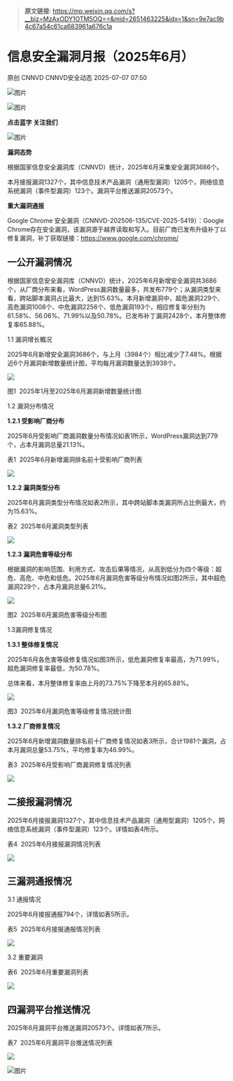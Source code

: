 > **原文链接**: https://mp.weixin.qq.com/s?__biz=MzAxODY1OTM5OQ==&mid=2651463225&idx=1&sn=9e7ac9b4c67a54c61ca683961a676c1a

#  信息安全漏洞月报（2025年6月）  
原创 CNNVD  CNNVD安全动态   2025-07-07 07:50  
  
![图片](https://mmbiz.qpic.cn/mmbiz_gif/g1thw9GoocfpeKv1eicF4icEx1vUX4LQ1JjlMnGl5z2XiaAQGZdFulYs0vsE3icB8RUiawPqDSb5lvm8G0drb7iaw7sQ/640?wx_fmt=gif&from=appmsg "")  
  
![图片](https://mmbiz.qpic.cn/mmbiz_gif/g1thw9GoocfpeKv1eicF4icEx1vUX4LQ1Js3VkKswpUtkoDWibZ1YQl1lIdcctfqePCcSPEdc38SnhJGdqGJUFx9w/640?wx_fmt=gif&from=appmsg "")  
  
**点击蓝字 关注我们**  
  
![图片](https://mmbiz.qpic.cn/mmbiz_gif/g1thw9GoocfpeKv1eicF4icEx1vUX4LQ1Js3VkKswpUtkoDWibZ1YQl1lIdcctfqePCcSPEdc38SnhJGdqGJUFx9w/640?wx_fmt=gif&from=appmsg "")  
  
  
**漏洞态势**  
  
根据国家信息安全漏洞库（CNNVD）统计，2025年6月采集安全漏洞3686个。  
  
本月接报漏洞1327个，其中信息技术产品漏洞（通用型漏洞）1205个，网络信息系统漏洞（事件型漏洞）123个。漏洞平台推送漏洞20573个。  
  
**重大漏洞通报**  
  
Google Chrome 安全漏洞（CNNVD-202506-135/CVE-2025-5419）：Google Chrome存在安全漏洞，该漏洞源于越界读取和写入。目前厂商已发布升级补丁以修复漏洞，补丁获取链接：https://www.google.com/chrome/  
  
## 一公开漏洞情况  
  
  
根据国家信息安全漏洞库（CNNVD）统计，2025年6月新增安全漏洞共3686个，从厂商分布来看，WordPress漏洞数量最多，共发布779个；从漏洞类型来看，跨站脚本漏洞占比最大，达到15.63%。本月新增漏洞中，超危漏洞229个、高危漏洞1008个、中危漏洞2256个、低危漏洞193个，相应修复率分别为61.58%、56.06%、71.99%以及50.78%。已发布补丁漏洞2428个，本月整体修复率65.88%。  
  
1.1 漏洞增长概况  
  
  
  
2025年6月新增安全漏洞3686个，与上月（3984个）相比减少了7.48%。根据近6个月漏洞新增数量统计图，平均每月漏洞数量达到3938个。  
  
![](https://mmbiz.qpic.cn/mmbiz_png/g1thw9Goocc40KekHVDLWWLKibfjYAicTkmKoUIMyNWOpWia5TmjdtO2zzOqBuTRDwdItviaiamziaXxnh05uR7NXh0A/640?wx_fmt=png&from=appmsg "")  
  
图1  2025年1月至2025年6月漏洞新增数量统计图  
  
1.2 漏洞分布情况  
  
  
  
**1.2.1 受影响厂商分布**  
  
2025年6月受影响厂商漏洞数量分布情况如表1所示，WordPress漏洞达到779个，占本月漏洞总量21.13%。  
  
表1  2025年6月新增漏洞排名前十受影响厂商列表  
  
![](https://mmbiz.qpic.cn/mmbiz_png/g1thw9Goocc40KekHVDLWWLKibfjYAicTkrOHz7Viaq3cGfCbUCnYiaxpCTTr5vSjuIoOcCwKEsZ9D37d50Q5r7Xibg/640?wx_fmt=png&from=appmsg "")  
  
**1.2.2 漏洞类型分布**  
  
2025年6月漏洞类型分布情况如表2所示，其中跨站脚本类漏洞所占比例最大，约为15.63%。  
  
表2  2025年6月漏洞类型列表  
  
![](https://mmbiz.qpic.cn/mmbiz_png/g1thw9Goocc40KekHVDLWWLKibfjYAicTkMY22Gu19KcFk3EEKe9KophIQxnIrAhQRMgiczDwe1xReCscHzbIIxow/640?wx_fmt=png&from=appmsg "")  
  
**1.2.3 漏洞危害等级分布**  
  
根据漏洞的影响范围、利用方式、攻击后果等情况，从高到低分为四个等级：超危、高危、中危和低危。2025年6月漏洞危害等级分布情况如图2所示，其中超危漏洞229个，占本月漏洞总量6.21%。  
  
![](https://mmbiz.qpic.cn/mmbiz_png/g1thw9Goocc40KekHVDLWWLKibfjYAicTkL5dhEwudy3r8EqCmPNIgPxrm7FTiaFjibRODQWvfXMX4yia2trRPXEfDQ/640?wx_fmt=png&from=appmsg "")  
  
图2  2025年6月漏洞危害等级分布图  
  
1.3漏洞修复情况  
  
  
  
**1.3.1 整体修复情况**  
  
2025年6月各危害等级修复情况如图3所示，低危漏洞修复率最高，为71.99%，超危漏洞修复率最低，为50.78%。  
  
总体来看，本月整体修复率由上月的73.75%下降至本月的65.88%。  
  
![](https://mmbiz.qpic.cn/mmbiz_png/g1thw9Goocc40KekHVDLWWLKibfjYAicTkN9iacKpflBhMpSGmnLK2vUPVfibLrIomCkH5Px5B75pDuSpibibtGKbuoA/640?wx_fmt=png&from=appmsg "")  
  
图3  2025年6月漏洞危害等级修复情况统计图  
  
**1.3.2 厂商修复情况**  
  
2025年6月新增漏洞数量排名前十厂商修复情况如表3所示，合计1981个漏洞，占本月漏洞总量53.75%，平均修复率为46.99%。  
  
表3  2025年6月受影响厂商漏洞修复情况列表  
  
![](https://mmbiz.qpic.cn/mmbiz_png/g1thw9Goocc40KekHVDLWWLKibfjYAicTkubibhRGp6jXJZshbkOJeJ0TsdKia1P59ia6ZCGPqHy1ETkpe6kLaedwnQ/640?wx_fmt=png&from=appmsg "")  
  
  
## 二接报漏洞情况  
  
  
2025年6月接报漏洞1327个，其中信息技术产品漏洞（通用型漏洞）1205个，网络信息系统漏洞（事件型漏洞）123个。详情如表4所示。  
  
表4  2025年6月接报漏洞情况列表  
  
![](https://mmbiz.qpic.cn/mmbiz_png/g1thw9Goocc40KekHVDLWWLKibfjYAicTkYdhBExmrrXukGnDp3OSYFcesPGLxMxSH8qoZevdYdQtkHwLyAptpcg/640?wx_fmt=png&from=appmsg "")  
  
## 三漏洞通报情况  
  
  
3.1 通报情况  
  
  
  
2025年6月接报通报794个，详情如表5所示。  
  
表5  2025年6月接报通报情况列表  
  
![](https://mmbiz.qpic.cn/mmbiz_png/g1thw9Goocc40KekHVDLWWLKibfjYAicTk3Fogx6ld3QvDOkBbr0tr5GQZyns3RnF5ibVHIqicAribymTs6Z88GfYcw/640?wx_fmt=png&from=appmsg "")  
  
  
3.2 重要漏洞  
  
  
  
表6  2025年6月重要漏洞列表  
  
![](https://mmbiz.qpic.cn/mmbiz_png/g1thw9Goocc40KekHVDLWWLKibfjYAicTkZ4DQ0DCpdEA0QOvvmNkWwROUuQfSgq89icVd4kxniaA7BNsCRLHyZZbA/640?wx_fmt=png&from=appmsg "")  
  
## 四漏洞平台推送情况  
  
  
2025年6月漏洞平台推送漏洞20573个。详情如表7所示。  
  
表7  2025年6月漏洞平台推送情况列表  
  
![](https://mmbiz.qpic.cn/mmbiz_png/g1thw9Goocc40KekHVDLWWLKibfjYAicTkBJeROlwRxMGvnt8LhxQsbzzGU18GvufE1QtTRFvvZe45PdO6G5mu4g/640?wx_fmt=png&from=appmsg "")  
  
![图片](https://mmbiz.qpic.cn/mmbiz_gif/g1thw9GoocfpeKv1eicF4icEx1vUX4LQ1JMd8aMOqNkic25xydKvYcCVEsHXvm506icfXiaFep4AfohjraUj3F2jMfg/640?wx_fmt=gif&from=appmsg "")  
  
  
